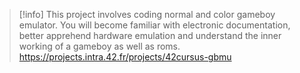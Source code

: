 
> [!info] 
> This project involves coding normal and color gameboy emulator. You will become familiar with electronic documentation, better apprehend hardware emulation and understand the inner working of a gameboy as well as roms.
> https://projects.intra.42.fr/projects/42cursus-gbmu
